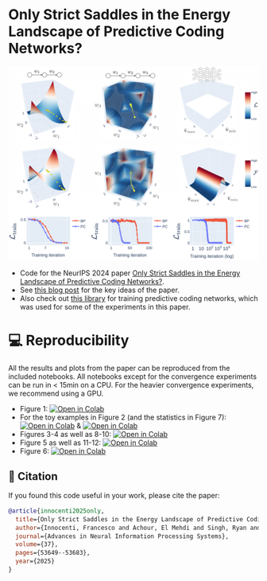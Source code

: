 # Only Strict Saddles in the Energy Landscape of Predictive Coding Networks?

![](https://github.com/francesco-innocenti/pc-saddles/blob/main/origin_saddle_toy_models.png)

* Code for the NeurIPS 2024 paper [Only Strict Saddles in the Energy Landscape of Predictive Coding Networks?](https://papers.nips.cc/paper_files/paper/2024/hash/6075fc6540b9a3cb951752099efd86ef-Abstract-Conference.html). 
* See [this blog post](https://francesco-innocenti.github.io/posts/2024/10/01/The-Energy-Landscape-of-Predictive-Coding-Networks/) for the key ideas of the paper. 
* Also check out [this library](https://github.com/thebuckleylab/jpc) for training predictive coding networks, which was used for some of the experiments in this paper.

# 💻 Reproducibility

All the results and plots from the paper can be reproduced from the included notebooks. All notebooks except for the convergence experiments can be run in < 15min on a CPU. For the heavier convergence experiments, we recommend using a GPU.

* Figure 1: [![Open in Colab](https://colab.research.google.com/assets/colab-badge.svg)](https://colab.research.google.com/github/francesco-innocenti/pc-saddles/blob/main/Theoretical_Equilibrated_Energy.ipynb)
* For the toy examples in Figure 2 (and the statistics in Figure 7): [![Open in Colab](https://colab.research.google.com/assets/colab-badge.svg)](https://colab.research.google.com/github/francesco-innocenti/pc-saddles/blob/main/Linear_Chains_Analysis.ipynb) & [![Open in Colab](https://colab.research.google.com/assets/colab-badge.svg)](https://colab.research.google.com/github/francesco-innocenti/pc-saddles/blob/main/Hessian_Analysis_of_DLNs.ipynb)
* Figures 3-4 as well as 8-10: [![Open in Colab](https://colab.research.google.com/assets/colab-badge.svg)](https://colab.research.google.com/github/francesco-innocenti/pc-saddles/blob/main/Hessian_Analysis_of_DLNs.ipynb)
* Figure 5 as well as 11-12: [![Open in Colab](https://colab.research.google.com/assets/colab-badge.svg)](https://colab.research.google.com/github/francesco-innocenti/pc-saddles/blob/main/PC_vs_BP_Convergence_Experiments_on_DNNs.ipynb)
* Figure 6: [![Open in Colab](https://colab.research.google.com/assets/colab-badge.svg)](https://colab.research.google.com/github/francesco-innocenti/pc-saddles/blob/main/Matrix_Completion_Experiment.ipynb)

## 📄 Citation
If you found this code useful in your work, please cite the paper:

```bibtex
@article{innocenti2025only,
  title={Only Strict Saddles in the Energy Landscape of Predictive Coding Networks?},
  author={Innocenti, Francesco and Achour, El Mehdi and Singh, Ryan and Buckley, Christopher L},
  journal={Advances in Neural Information Processing Systems},
  volume={37},
  pages={53649--53683},
  year={2025}
}
```
